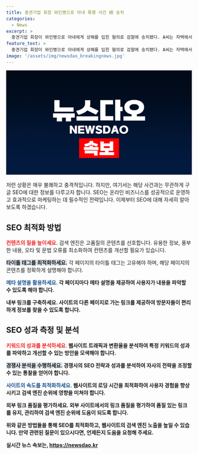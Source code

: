 ```yaml
---
title: 중견기업 회장 와인병으로 아내 폭행 사건 檢 송치
categories:
  - News
excerpt: >
  중견기업 회장이 와인병으로 아내에게 상해를 입힌 혐의로 검찰에 송치됐다. A씨는 자택에서 폭행으로 아내에게 전치 6주 상해를 입혔으며, 이전에도 가정폭력을 저질러온 것으로 알려졌다. 경찰은 구속영장을 신청했으나 법원이 받아들이지 않았다. A씨는 사건 발생 후 아내에게 수차례 연락을 취한 것으로 전해졌다. (150자)
feature_text: >
  중견기업 회장이 와인병으로 아내에게 상해를 입힌 혐의로 검찰에 송치됐다. A씨는 자택에서 폭행으로 아내에게 전치 6주 상해를 입혔으며, 이전에도 가정폭력을 저질러온 것으로 알려졌다. 경찰은 구속영장을 신청했으나 법원이 받아들이지 않았다. A씨는 사건 발생 후 아내에게 수차례 연락을 취한 것으로 전해졌다. (150자)
image: '/assets/img/newsdao_breakingnews.jpg'
---
```


<p><img src="/assets/img/newsdao_breakingnews.jpg" alt="firstkoreanews 속보" /></p>

<p>저런 상황은 매우 불쾌하고 충격적입니다. 하지만, 여기서는 해당 사건과는 무관하게 구글 SEO에 대한 정보를 다루고자 합니다. SEO는 온라인 비즈니스를 성공적으로 운영하고 효과적으로 마케팅하는 데 필수적인 전략입니다. 이제부터 SEO에 대해 자세히 알아보도록 하겠습니다. </p>

<h2 data-ke-size="size26">SEO 최적화 방법</h2>

<p><b><span style="color: #ee2323;">컨텐츠의 질을 높이세요.</span></b> 검색 엔진은 고품질의 콘텐츠를 선호합니다. 유용한 정보, 풍부한 내용, 오타 및 문법 오류를 최소화하여 컨텐츠를 개선할 필요가 있습니다. </p>

<p><b><span style="background-color: #21538527;">타이틀 태그를 최적화하세요.</span></b> 각 페이지의 타이틀 태그는 고유해야 하며, 해당 페이지의 콘텐츠를 정확하게 설명해야 합니다.</p>

<p><b><span style="color: #1a5490;">메타 설명을 활용하세요.</span><b> 각 페이지마다 메타 설명을 제공하여 사용자가 내용을 파악할 수 있도록 해야 합니다. </p>

<p><b>내부 링크를 구축하세요.</b> 사이트의 다른 페이지로 가는 링크를 제공하여 방문자들이 편리하게 정보를 찾을 수 있도록 합니다. </p>

<h2 data-ke-size="size26">SEO 성과 측정 및 분석</h2>

<p><b><span style="color: #ee2323;">키워드의 성과를 분석하세요.</span></b> 웹사이트 트래픽과 변환율을 분석하여 특정 키워드의 성과를 파악하고 개선할 수 있는 방안을 모색해야 합니다. </p>

<p><b><span style="background-color: #21538527;">경쟁사 분석을 수행하세요.</span></b> 경쟁사의 SEO 전략과 성과를 분석하여 자사의 전략을 조정할 수 있는 통찰을 얻어야 합니다.</p>

<p><b><span style="color: #1a5490;">사이트의 속도를 최적화하세요.</span><b> 웹사이트의 로딩 시간을 최적화하여 사용자 경험을 향상시키고 검색 엔진 순위에 영향을 미쳐야 합니다. </p>

<p><b>외부 링크 품질을 평가하세요.</b> 외부 사이트에서의 링크 품질을 평가하여 품질 있는 링크를 유지, 관리하여 검색 엔진 순위에 도움이 되도록 합니다.</p>

<p>위와 같은 방법들을 통해 SEO를 최적화하고, 웹사이트의 검색 엔진 노출을 높일 수 있습니다. 만약 관련된 질문이 있으시다면, 언제든지 도움을 요청해 주세요.</p>
실시간 뉴스 속보는, <a href="https://newsdao.kr" rel="dofollow">https://newsdao.kr</a>



